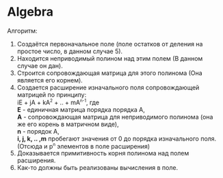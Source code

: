 # Algebra
Алгоритм:<br>
1. Создаётся первоначальное поле (поле остатков от деления на простое число, в данном случае 5).
2. Находится неприводимый полином над этим полем (В данном случае он дан).
3. Строится сопровождающая матрица для этого полинома (Она является его корнем).
4. Создается расширение изначального поля сопровождающей матрицей по принципу:<br>
	iE + jA + kA<sup><small>2</small></sup> + .. + mA<sup><small>n-1</small></sup>, где<br>
			<b>E</b> - единичная матрица порядка порядка A,<br>
			<b>A</b> - сопровождающая матрица для неприводимого полинома (она же его корень в матричном виде),<br>
			<b>n</b> - порядок A,<br>
			<b>i, j, k, .. ,m</b> пробегают значения от 0 до порядка изначального поля. (Отсюда и p<sup><small>n</small></sup> элементов в поле расширения)<br>
5. Доказывается примитивность корня полинома над полем расширения.
6. Как-то должны быть реализованы вычисления в поле.

